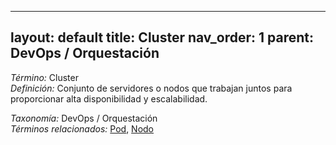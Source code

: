 
---
layout: default
title: Cluster
nav_order: 1
parent: DevOps / Orquestación
---

*Término:* Cluster  
*Definición:* Conjunto de servidores o nodos que trabajan juntos para proporcionar alta disponibilidad y escalabilidad.

*Taxonomía:* DevOps / Orquestación  
*Términos relacionados:* [Pod](https://maleniski.github.io/diccionario-angl-tec-mx/docs/alfabeticamente/P/pod/), [Nodo](https://maleniski.github.io/diccionario-angl-tec-mx/docs/alfabeticamente/N/nodo/)
